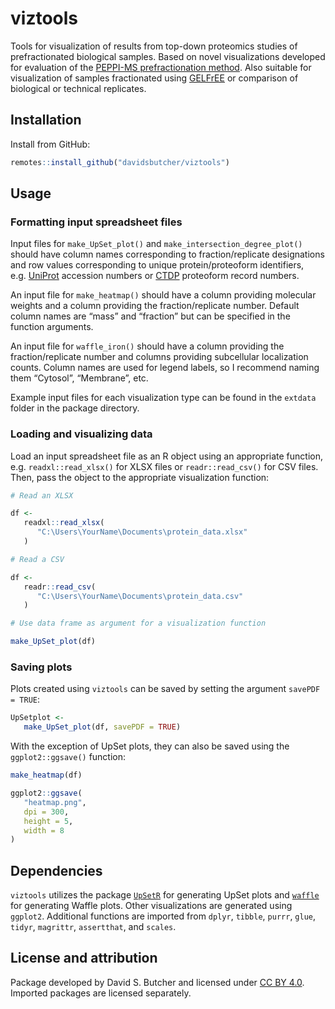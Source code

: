 viztools
================

Tools for visualization of results from top-down proteomics studies of
prefractionated biological samples. Based on novel visualizations
developed for evaluation of the [PEPPI-MS prefractionation
method](https://doi.org/10.1021/acs.jproteome.0c00303). Also suitable
for visualization of samples fractionated using
[GELFrEE](https://doi.org/10.1021/ac702197w) or comparison of biological
or technical replicates.

## Installation

Install from GitHub:

``` r
remotes::install_github("davidsbutcher/viztools")
```

## Usage

### Formatting input spreadsheet files

Input files for `make_UpSet_plot()` and
`make_intersection_degree_plot()` should have column names corresponding
to fraction/replicate designations and row values corresponding to
unique protein/proteoform identifiers,
e.g. [UniProt](https://www.uniprot.org/) accession numbers or
[CTDP](https://www.topdownproteomics.org/) proteoform record numbers.

An input file for `make_heatmap()` should have a column providing
molecular weights and a column providing the fraction/replicate number.
Default column names are “mass” and “fraction” but can be specified in
the function arguments.

An input file for `waffle_iron()` should have a column providing the
fraction/replicate number and columns providing subcellular localization
counts. Column names are used for legend labels, so I recommend naming
them “Cytosol”, “Membrane”, etc.

Example input files for each visualization type can be found in the
`extdata` folder in the package directory.

### Loading and visualizing data

Load an input spreadsheet file as an R object using an appropriate
function, e.g. `readxl::read_xlsx()` for XLSX files or
`readr::read_csv()` for CSV files. Then, pass the object to the
appropriate visualization function:

``` r
# Read an XLSX

df <- 
   readxl::read_xlsx(
      "C:\Users\YourName\Documents\protein_data.xlsx"
   )

# Read a CSV

df <- 
   readr::read_csv(
      "C:\Users\YourName\Documents\protein_data.csv"
   )

# Use data frame as argument for a visualization function

make_UpSet_plot(df)
```

### Saving plots

Plots created using `viztools` can be saved by setting the argument
`savePDF = TRUE`:

``` r
UpSetplot <- 
   make_UpSet_plot(df, savePDF = TRUE)
```

With the exception of UpSet plots, they can also be saved using the
`ggplot2::ggsave()` function:

``` r
make_heatmap(df)

ggplot2::ggsave(
   "heatmap.png",
   dpi = 300,
   height = 5,
   width = 8
)
```

## Dependencies

`viztools` utilizes the package
[`UpSetR`](http://github.com/hms-dbmi/UpSetR) for generating UpSet plots
and [`waffle`](https://github.com/hrbrmstr/waffle/tree/cran) for
generating Waffle plots. Other visualizations are generated using
`ggplot2`. Additional functions are imported from `dplyr`, `tibble`,
`purrr`, `glue`, `tidyr`, `magrittr`, `assertthat`, and `scales`.

## License and attribution

Package developed by David S. Butcher and licensed under [CC
BY 4.0](https://creativecommons.org/licenses/by/4.0/). Imported packages
are licensed separately.
